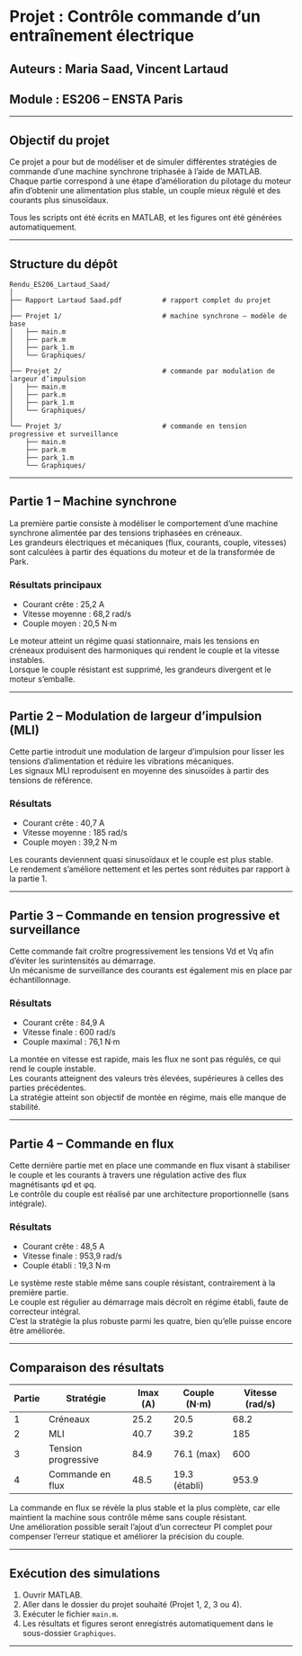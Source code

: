 # Projet : Contrôle commande d’un entraînement électrique  
## Auteurs : Maria Saad, Vincent Lartaud
## Module : ES206 – ENSTA Paris  

---

## Objectif du projet

Ce projet a pour but de modéliser et de simuler différentes stratégies de commande d’une machine synchrone triphasée à l’aide de MATLAB.  
Chaque partie correspond à une étape d’amélioration du pilotage du moteur afin d’obtenir une alimentation plus stable, un couple mieux régulé et des courants plus sinusoïdaux.

Tous les scripts ont été écrits en MATLAB, et les figures ont été générées automatiquement.

---

## Structure du dépôt

```plaintext
Rendu_ES206_Lartaud_Saad/
│
├── Rapport Lartaud Saad.pdf          # rapport complet du projet
│
├── Projet 1/                         # machine synchrone – modèle de base
│   ├── main.m
│   ├── park.m
│   ├── park_1.m
│   └── Graphiques/
│
├── Projet 2/                         # commande par modulation de largeur d’impulsion
│   ├── main.m
│   ├── park.m
│   ├── park_1.m
│   └── Graphiques/
│
└── Projet 3/                         # commande en tension progressive et surveillance
    ├── main.m
    ├── park.m
    ├── park_1.m
    └── Graphiques/
```

---

## Partie 1 – Machine synchrone

La première partie consiste à modéliser le comportement d’une machine synchrone alimentée par des tensions triphasées en créneaux.  
Les grandeurs électriques et mécaniques (flux, courants, couple, vitesses) sont calculées à partir des équations du moteur et de la transformée de Park.

### Résultats principaux
- Courant crête : 25,2 A  
- Vitesse moyenne : 68,2 rad/s  
- Couple moyen : 20,5 N·m  

Le moteur atteint un régime quasi stationnaire, mais les tensions en créneaux produisent des harmoniques qui rendent le couple et la vitesse instables.  
Lorsque le couple résistant est supprimé, les grandeurs divergent et le moteur s’emballe.

---

## Partie 2 – Modulation de largeur d’impulsion (MLI)

Cette partie introduit une modulation de largeur d’impulsion pour lisser les tensions d’alimentation et réduire les vibrations mécaniques.  
Les signaux MLI reproduisent en moyenne des sinusoïdes à partir des tensions de référence.

### Résultats
- Courant crête : 40,7 A  
- Vitesse moyenne : 185 rad/s  
- Couple moyen : 39,2 N·m  

Les courants deviennent quasi sinusoïdaux et le couple est plus stable.  
Le rendement s’améliore nettement et les pertes sont réduites par rapport à la partie 1.

---

## Partie 3 – Commande en tension progressive et surveillance

Cette commande fait croître progressivement les tensions Vd et Vq afin d’éviter les surintensités au démarrage.  
Un mécanisme de surveillance des courants est également mis en place par échantillonnage.

### Résultats
- Courant crête : 84,9 A  
- Vitesse finale : 600 rad/s  
- Couple maximal : 76,1 N·m  

La montée en vitesse est rapide, mais les flux ne sont pas régulés, ce qui rend le couple instable.  
Les courants atteignent des valeurs très élevées, supérieures à celles des parties précédentes.  
La stratégie atteint son objectif de montée en régime, mais elle manque de stabilité.

---

## Partie 4 – Commande en flux

Cette dernière partie met en place une commande en flux visant à stabiliser le couple et les courants à travers une régulation active des flux magnétisants φd et φq.  
Le contrôle du couple est réalisé par une architecture proportionnelle (sans intégrale).

### Résultats
- Courant crête : 48,5 A  
- Vitesse finale : 953,9 rad/s  
- Couple établi : 19,3 N·m  

Le système reste stable même sans couple résistant, contrairement à la première partie.  
Le couple est régulier au démarrage mais décroît en régime établi, faute de correcteur intégral.  
C’est la stratégie la plus robuste parmi les quatre, bien qu’elle puisse encore être améliorée.

---

## Comparaison des résultats

| Partie | Stratégie                  | Imax (A) | Couple (N·m) | Vitesse (rad/s) |
|---------|----------------------------|-----------|---------------|-----------------|
| 1       | Créneaux                   | 25.2      | 20.5          | 68.2            |
| 2       | MLI                        | 40.7      | 39.2          | 185             |
| 3       | Tension progressive        | 84.9      | 76.1 (max)    | 600             |
| 4       | Commande en flux           | 48.5      | 19.3 (établi) | 953.9           |

La commande en flux se révèle la plus stable et la plus complète, car elle maintient la machine sous contrôle même sans couple résistant.  
Une amélioration possible serait l’ajout d’un correcteur PI complet pour compenser l’erreur statique et améliorer la précision du couple.

---

## Exécution des simulations

1. Ouvrir MATLAB.  
2. Aller dans le dossier du projet souhaité (Projet 1, 2, 3 ou 4).  
3. Exécuter le fichier `main.m`.  
4. Les résultats et figures seront enregistrés automatiquement dans le sous-dossier `Graphiques`.

---

